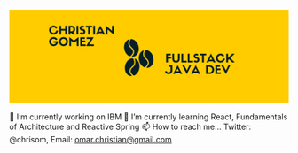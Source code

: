 ![Banner](https://github.com/chrisom79/chrisom79/blob/master/banner.png)

<!--
**chrisom79/chrisom79** is a ✨ _special_ ✨ repository because its `README.md` (this file) appears on your GitHub profile.

Here are some ideas to get you started:

- 🔭 I’m currently working on ...
- 🌱 I’m currently learning ...
- 👯 I’m looking to collaborate on ...
- 🤔 I’m looking for help with ...
- 💬 Ask me about ...
- 📫 How to reach me: ...
- 😄 Pronouns: ...
- ⚡ Fun fact: ...
-->

🔭 I’m currently working on IBM
🌱 I’m currently learning React, Fundamentals of Architecture and Reactive Spring
📫 How to reach me... Twitter: @chrisom, Email: omar.christian@gmail.com
